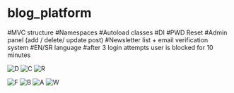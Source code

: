 # blog_platform

#MVC structure 
#Namespaces 
#Autoload classes 
#DI #PWD Reset 
#Admin panel (add / delete/ update post) 
#Newsletter list + email verification system
#EN/SR language
#after 3 login attempts user is blocked for 10 minutes

![D](https://i.ibb.co/nLYkfzB/homepage-Blog.png)
![C](https://i.ibb.co/Rv5X4m5/blog-All-Texts.png)
![R](https://i.ibb.co/BNrn1BS/single-Text-Blog.png)

![F](https://i.ibb.co/54V0Cz1/login-For-Admin.png)
![B](https://i.ibb.co/JqYMC3S/all-Post-Admin.png)
![A](https://i.ibb.co/Qc6d6Y1/add-Post-Admin.png)
![W](https://i.ibb.co/ggcmjpj/newsletter-List-Admin-Panel.png)





